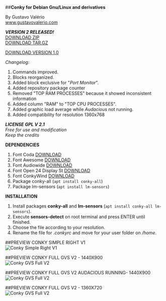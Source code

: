 ##**Conky for Debian Gnu/Linux and derivatives**

By Gustavo Valério
<br>www.gustavovalerio.com

***VERSION 2 RELEASED!***
<br>[DOWNLOAD ZIP](https://github.com/gustavovalerio/Conky/archive/v2.1.zip)
<br>[DOWNLOAD TAR.GZ](https://github.com/gustavovalerio/Conky/archive/v2.1.tar.gz)

[DOWNLOAD VERSION 1.0](https://github.com/gustavovalerio/Conky/tree/old)

*Changelog:*

1. Commands improved.
2. Blocks reorganized.
3. Added block exclusive for "*Port Monitor*".
4. Added repository package counter
5. Removed "TOP RAM PROCESSES" because it showed inconsistent information
6. Added column "RAM" to "TOP CPU PROCESSES".
7. Added graphic load average while *Audacious* not running.
8. Added compatibility for resolution 1360x768

***LICENSE GPL V 2.1***
<br>*Free for use and modification*
<br>*Keep the credits*

**DEPENDENCIES**

1. Font Coda [DOWNLOAD](https://github.com/gustavovalerio/Conky/raw/master/fonts/Coda/Coda.ttf)
2. Font Awesome [DOWNLOAD](https://github.com/gustavovalerio/Conky/raw/master/fonts/Awesome/FontAwesome.otf)
3. Font Audiowide [DOWNLOAD](https://github.com/gustavovalerio/Conky/raw/master/fonts/Audiowide/Audiowide.ttf)
4. Font Open 24 Display St [DOWNLOAD](https://github.com/gustavovalerio/Conky/raw/master/fonts/Open%2024%20Display/Open24DisplaySt.ttf)
5. Font ConkyWind [DOWNLOAD](https://github.com/gustavovalerio/Conky/raw/master/fonts/ConkyWind/ConkyWind.otf)
6. Package conky-all (`apt install conky-all`)
7. Package lm-sensors (`apt install lm-sensors`)

**INSTALLATION**

1. Install packages **conky-all** and **lm-sensors** (`apt install conky-all lm-sensors`). 
2. Execute **sensors-detect** on root terminal and press ENTER until finished.
3. Choose the file according to your resolution.
4. Rename the file for *.conkyrc* and move for your user folder on */home*.

##PREVIEW CONKY SIMPLE RIGHT V1
<br>![Conky Simple Right V1](https://github.com/gustavovalerio/Conky/blob/images/screenshots/Conky-simple-right.png)

##PREVIEW CONKY FULL GVS V2 - 1440X900
<br>![Conky GVS Full V2](https://github.com/gustavovalerio/Conky/blob/images/screenshots/Conky-Full-GVS-PreviewNormal-1440x900-V2.png)

##PREVIEW CONKY FULL GVS V2 AUDACIOUS RUNNING- 1440X900
<br>![Conky GVS Full V2](https://github.com/gustavovalerio/Conky/blob/images/screenshots/Conky-Full-GVS-PreviewAudacious-1440x900-V2.png)

##PREVIEW CONKY FULL GVS V2 - 1360X720
<br>![Conky GVS Full V2](https://github.com/gustavovalerio/Conky/blob/images/screenshots/Conky-Full-GVS-PreviewNormal-1360x720-V2.png)
